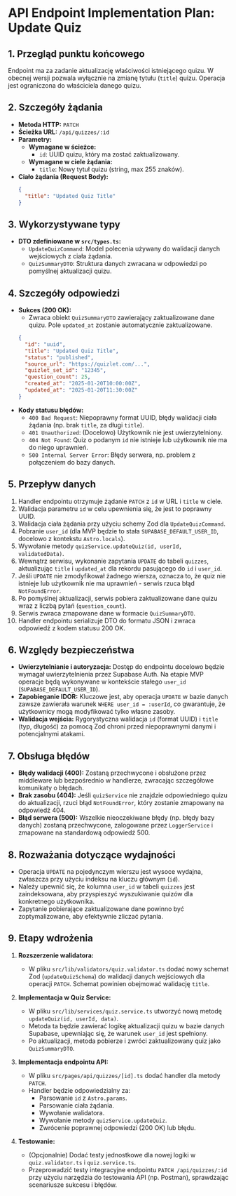 # API Endpoint Implementation Plan: Update Quiz

## 1. Przegląd punktu końcowego

Endpoint ma za zadanie aktualizację właściwości istniejącego quizu. W obecnej wersji pozwala wyłącznie na zmianę tytułu (`title`) quizu. Operacja jest ograniczona do właściciela danego quizu.

## 2. Szczegóły żądania

- **Metoda HTTP:** `PATCH`
- **Ścieżka URL:** `/api/quizzes/:id`
- **Parametry:**
  - **Wymagane w ścieżce:**
    - `id`: UUID quizu, który ma zostać zaktualizowany.
  - **Wymagane w ciele żądania:**
    - `title`: Nowy tytuł quizu (string, max 255 znaków).
- **Ciało żądania (Request Body):**
  ```json
  {
    "title": "Updated Quiz Title"
  }
  ```

## 3. Wykorzystywane typy

- **DTO zdefiniowane w `src/types.ts`:**
  - `UpdateQuizCommand`: Model polecenia używany do walidacji danych wejściowych z ciała żądania.
  - `QuizSummaryDTO`: Struktura danych zwracana w odpowiedzi po pomyślnej aktualizacji quizu.

## 4. Szczegóły odpowiedzi

- **Sukces (200 OK):**
  - Zwraca obiekt `QuizSummaryDTO` zawierający zaktualizowane dane quizu. Pole `updated_at` zostanie automatycznie zaktualizowane.
  ```json
  {
    "id": "uuid",
    "title": "Updated Quiz Title",
    "status": "published",
    "source_url": "https://quizlet.com/...",
    "quizlet_set_id": "12345",
    "question_count": 25,
    "created_at": "2025-01-20T10:00:00Z",
    "updated_at": "2025-01-20T11:30:00Z"
  }
  ```
- **Kody statusu błędów:**
  - `400 Bad Request`: Niepoprawny format UUID, błędy walidacji ciała żądania (np. brak `title`, za długi `title`).
  - `401 Unauthorized`: (Docelowo) Użytkownik nie jest uwierzytelniony.
  - `404 Not Found`: Quiz o podanym `id` nie istnieje lub użytkownik nie ma do niego uprawnień.
  - `500 Internal Server Error`: Błędy serwera, np. problem z połączeniem do bazy danych.

## 5. Przepływ danych

1. Handler endpointu otrzymuje żądanie `PATCH` z `id` w URL i `title` w ciele.
2. Walidacja parametru `id` w celu upewnienia się, że jest to poprawny UUID.
3. Walidacja ciała żądania przy użyciu schemy Zod dla `UpdateQuizCommand`.
4. Pobranie `user_id` (dla MVP będzie to stała `SUPABASE_DEFAULT_USER_ID`, docelowo z kontekstu `Astro.locals`).
5. Wywołanie metody `quizService.updateQuiz(id, userId, validatedData)`.
6. Wewnątrz serwisu, wykonanie zapytania `UPDATE` do tabeli `quizzes`, aktualizując `title` i `updated_at` dla rekordu pasującego do `id` i `user_id`.
7. Jeśli `UPDATE` nie zmodyfikował żadnego wiersza, oznacza to, że quiz nie istnieje lub użytkownik nie ma uprawnień - serwis rzuca błąd `NotFoundError`.
8. Po pomyślnej aktualizacji, serwis pobiera zaktualizowane dane quizu wraz z liczbą pytań (`question_count`).
9. Serwis zwraca zmapowane dane w formacie `QuizSummaryDTO`.
10. Handler endpointu serializuje DTO do formatu JSON i zwraca odpowiedź z kodem statusu 200 OK.

## 6. Względy bezpieczeństwa

- **Uwierzytelnianie i autoryzacja:** Dostęp do endpointu docelowo będzie wymagał uwierzytelnienia przez Supabase Auth. Na etapie MVP operacje będą wykonywane w kontekście stałego `user_id` (`SUPABASE_DEFAULT_USER_ID`).
- **Zapobieganie IDOR:** Kluczowe jest, aby operacja `UPDATE` w bazie danych zawsze zawierała warunek `WHERE user_id = :userId`, co gwarantuje, że użytkownicy mogą modyfikować tylko własne zasoby.
- **Walidacja wejścia:** Rygorystyczna walidacja `id` (format UUID) i `title` (typ, długość) za pomocą Zod chroni przed niepoprawnymi danymi i potencjalnymi atakami.

## 7. Obsługa błędów

- **Błędy walidacji (400):** Zostaną przechwycone i obsłużone przez middleware lub bezpośrednio w handlerze, zwracając szczegółowe komunikaty o błędach.
- **Brak zasobu (404):** Jeśli `quizService` nie znajdzie odpowiedniego quizu do aktualizacji, rzuci błąd `NotFoundError`, który zostanie zmapowany na odpowiedź 404.
- **Błąd serwera (500):** Wszelkie nieoczekiwane błędy (np. błędy bazy danych) zostaną przechwycone, zalogowane przez `LoggerService` i zmapowane na standardową odpowiedź 500.

## 8. Rozważania dotyczące wydajności

- Operacja `UPDATE` na pojedynczym wierszu jest wysoce wydajna, zwłaszcza przy użyciu indeksu na kluczu głównym (`id`).
- Należy upewnić się, że kolumna `user_id` w tabeli `quizzes` jest zaindeksowana, aby przyspieszyć wyszukiwanie quizów dla konkretnego użytkownika.
- Zapytanie pobierające zaktualizowane dane powinno być zoptymalizowane, aby efektywnie zliczać pytania.

## 9. Etapy wdrożenia

1. **Rozszerzenie walidatora:**
   - W pliku `src/lib/validators/quiz.validator.ts` dodać nowy schemat Zod (`updateQuizSchema`) do walidacji danych wejściowych dla operacji `PATCH`. Schemat powinien obejmować walidację `title`.

2. **Implementacja w Quiz Service:**
   - W pliku `src/lib/services/quiz.service.ts` utworzyć nową metodę `updateQuiz(id, userId, data)`.
   - Metoda ta będzie zawierać logikę aktualizacji quizu w bazie danych Supabase, upewniając się, że warunek `user_id` jest spełniony.
   - Po aktualizacji, metoda pobierze i zwróci zaktualizowany quiz jako `QuizSummaryDTO`.

3. **Implementacja endpointu API:**
   - W pliku `src/pages/api/quizzes/[id].ts` dodać handler dla metody `PATCH`.
   - Handler będzie odpowiedzialny za:
     - Parsowanie `id` z `Astro.params`.
     - Parsowanie ciała żądania.
     - Wywołanie walidatora.
     - Wywołanie metody `quizService.updateQuiz`.
     - Zwrócenie poprawnej odpowiedzi (200 OK) lub błędu.

4. **Testowanie:**
   - (Opcjonalnie) Dodać testy jednostkowe dla nowej logiki w `quiz.validator.ts` i `quiz.service.ts`.
   - Przeprowadzić testy integracyjne endpointu `PATCH /api/quizzes/:id` przy użyciu narzędzia do testowania API (np. Postman), sprawdzając scenariusze sukcesu i błędów.
